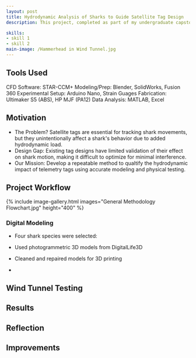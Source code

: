 ```yaml
---
layout: post
title: Hydrodynamic Analysis of Sharks to Guide Satellite Tag Design
description: This project, completed as part of my undergraduate capstone at Oregon State University, analyzed the hydrodynamic impact of satellite telemetry tags on sharks. Using CFD modeling and wind tunnel validation, our team developed a repeatable methodology to evaluate tag-induced drag and lift across different shark species.

skills: 
- skill 1
- skill 2
main-image: /Hammerhead in Wind Tunnel.jpg 
---
```


## Tools Used
CFD Software: STAR-CCM+
Modeling/Prep: Blender, SolidWorks, Fusion 360
Experimental Setup: Arduino Nano, Strain Guages
Fabrication: Ultimaker S5 (ABS), HP MJF (PA12)
Data Analysis: MATLAB, Excel

## Motivation
- The Problem? Satellite tags are essential for tracking shark movements, but they unintentionally affect a shark's behavior due to added hydrodynamic load.
- Design Gap: Existing tag designs have limited validation of their effect on shark motion, making it difficult to optimize for minimal interference.
- Our Mission: Develop a repeatable method to qualtify the hydrodynamic impact of telemetry tags using accurate modeling and physical testing.
  
## Project Workflow
{% include image-gallery.html images="General Methodology Flowchart.jpg" height="400" %} 
### Digital Modeling
- Four shark species were selected:


- Used photogrammetric 3D models from DigitalLife3D
- Cleaned and repaired models for 3D printing
- 

## Wind Tunnel Testing


## Results

## Reflection

## Improvements


